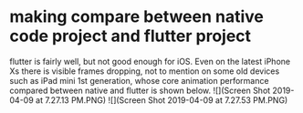 # making compare between native code project and flutter project
flutter is fairly well, but not good enough for iOS. Even on the latest iPhone Xs there is visible frames dropping, not to mention on some old devices such as iPad mini 1st generation, whose core animation performance compared between native and flutter is shown below.
![](Screen Shot 2019-04-09 at 7.27.13 PM.PNG)
![](Screen Shot 2019-04-09 at 7.27.53 PM.PNG)
